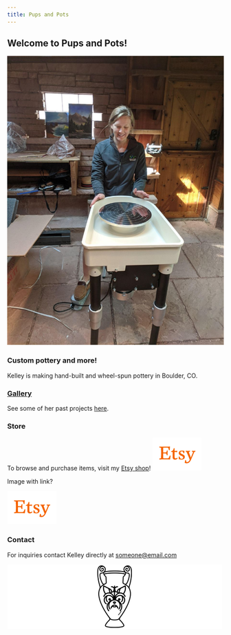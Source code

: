 ```yaml
---
title: Pups and Pots
---
```


## Welcome to Pups and Pots!

![Pottery wheel](images/wheel.jpg)

### Custom pottery and more!

Kelley is making hand-built and wheel-spun pottery in Boulder, CO.

### [Gallery](gallery)
See some of her past projects [here](gallery).

### Store
To browse and purchase items, visit my [Etsy shop](https://www.etsy.com/)!
![Etsy](images/etsy_logo_sm_rgb.png)

Image with link?

[![Etsy](images/etsy_logo_sm_rgb.png)](https://www.etsy.com/)

### Contact

For inquiries contact Kelley directly at someone@email.com

![Logo](images/pandp_s_wide.png)
